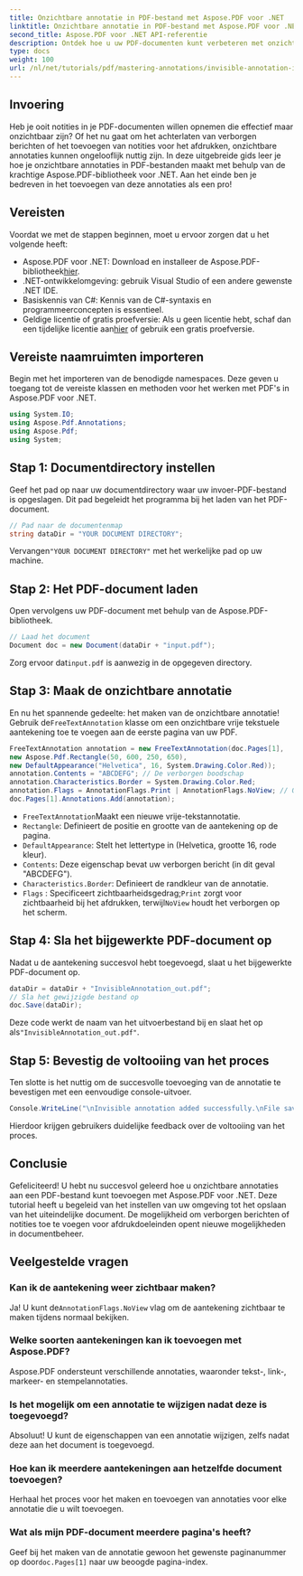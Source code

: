 ```yaml
---
title: Onzichtbare annotatie in PDF-bestand met Aspose.PDF voor .NET
linktitle: Onzichtbare annotatie in PDF-bestand met Aspose.PDF voor .NET
second_title: Aspose.PDF voor .NET API-referentie
description: Ontdek hoe u uw PDF-documenten kunt verbeteren met onzichtbare annotaties met Aspose.PDF voor .NET. Deze uitgebreide tutorial leidt u door het proces van het maken van effectieve maar discrete notities in uw PDF's.
type: docs
weight: 100
url: /nl/net/tutorials/pdf/mastering-annotations/invisible-annotation-in-pdf-file/
---
```

## Invoering

Heb je ooit notities in je PDF-documenten willen opnemen die effectief maar onzichtbaar zijn? Of het nu gaat om het achterlaten van verborgen berichten of het toevoegen van notities voor het afdrukken, onzichtbare annotaties kunnen ongelooflijk nuttig zijn. In deze uitgebreide gids leer je hoe je onzichtbare annotaties in PDF-bestanden maakt met behulp van de krachtige Aspose.PDF-bibliotheek voor .NET. Aan het einde ben je bedreven in het toevoegen van deze annotaties als een pro!

## Vereisten

Voordat we met de stappen beginnen, moet u ervoor zorgen dat u het volgende heeft:

-  Aspose.PDF voor .NET: Download en installeer de Aspose.PDF-bibliotheek[hier](https://releases.aspose.com/pdf/net/).
- .NET-ontwikkelomgeving: gebruik Visual Studio of een andere gewenste .NET IDE.
- Basiskennis van C#: Kennis van de C#-syntaxis en programmeerconcepten is essentieel.
-  Geldige licentie of gratis proefversie: Als u geen licentie hebt, schaf dan een tijdelijke licentie aan[hier](https://purchase.aspose.com/temporary-license/) of gebruik een gratis proefversie.

## Vereiste naamruimten importeren

Begin met het importeren van de benodigde namespaces. Deze geven u toegang tot de vereiste klassen en methoden voor het werken met PDF's in Aspose.PDF voor .NET.

```csharp
using System.IO;
using Aspose.Pdf.Annotations;
using Aspose.Pdf;
using System;
```

## Stap 1: Documentdirectory instellen

Geef het pad op naar uw documentdirectory waar uw invoer-PDF-bestand is opgeslagen. Dit pad begeleidt het programma bij het laden van het PDF-document.

```csharp
// Pad naar de documentenmap
string dataDir = "YOUR DOCUMENT DIRECTORY";
```

 Vervangen`"YOUR DOCUMENT DIRECTORY"` met het werkelijke pad op uw machine.

## Stap 2: Het PDF-document laden

Open vervolgens uw PDF-document met behulp van de Aspose.PDF-bibliotheek.

```csharp
// Laad het document
Document doc = new Document(dataDir + "input.pdf");
```

 Zorg ervoor dat`input.pdf` is aanwezig in de opgegeven directory.

## Stap 3: Maak de onzichtbare annotatie

 En nu het spannende gedeelte: het maken van de onzichtbare annotatie! Gebruik de`FreeTextAnnotation` klasse om een onzichtbare vrije tekstuele aantekening toe te voegen aan de eerste pagina van uw PDF.

```csharp
FreeTextAnnotation annotation = new FreeTextAnnotation(doc.Pages[1], 
new Aspose.Pdf.Rectangle(50, 600, 250, 650), 
new DefaultAppearance("Helvetica", 16, System.Drawing.Color.Red));
annotation.Contents = "ABCDEFG"; // De verborgen boodschap
annotation.Characteristics.Border = System.Drawing.Color.Red;
annotation.Flags = AnnotationFlags.Print | AnnotationFlags.NoView; // Onzichtbaar op het scherm
doc.Pages[1].Annotations.Add(annotation);
```

- `FreeTextAnnotation`Maakt een nieuwe vrije-tekstannotatie.
- `Rectangle`: Definieert de positie en grootte van de aantekening op de pagina.
- `DefaultAppearance`: Stelt het lettertype in (Helvetica, grootte 16, rode kleur).
- `Contents`: Deze eigenschap bevat uw verborgen bericht (in dit geval "ABCDEFG").
- `Characteristics.Border`: Definieert de randkleur van de annotatie.
- `Flags` : Specificeert zichtbaarheidsgedrag;`Print` zorgt voor zichtbaarheid bij het afdrukken, terwijl`NoView` houdt het verborgen op het scherm.

## Stap 4: Sla het bijgewerkte PDF-document op

Nadat u de aantekening succesvol hebt toegevoegd, slaat u het bijgewerkte PDF-document op.

```csharp
dataDir = dataDir + "InvisibleAnnotation_out.pdf";
// Sla het gewijzigde bestand op
doc.Save(dataDir);
```

 Deze code werkt de naam van het uitvoerbestand bij en slaat het op als`"InvisibleAnnotation_out.pdf"`.

## Stap 5: Bevestig de voltooiing van het proces

Ten slotte is het nuttig om de succesvolle toevoeging van de annotatie te bevestigen met een eenvoudige console-uitvoer.

```csharp
Console.WriteLine("\nInvisible annotation added successfully.\nFile saved at " + dataDir);
```

Hierdoor krijgen gebruikers duidelijke feedback over de voltooiing van het proces.

## Conclusie

Gefeliciteerd! U hebt nu succesvol geleerd hoe u onzichtbare annotaties aan een PDF-bestand kunt toevoegen met Aspose.PDF voor .NET. Deze tutorial heeft u begeleid van het instellen van uw omgeving tot het opslaan van het uiteindelijke document. De mogelijkheid om verborgen berichten of notities toe te voegen voor afdrukdoeleinden opent nieuwe mogelijkheden in documentbeheer.

## Veelgestelde vragen

### Kan ik de aantekening weer zichtbaar maken?
 Ja! U kunt de`AnnotationFlags.NoView` vlag om de aantekening zichtbaar te maken tijdens normaal bekijken.

### Welke soorten aantekeningen kan ik toevoegen met Aspose.PDF?
Aspose.PDF ondersteunt verschillende annotaties, waaronder tekst-, link-, markeer- en stempelannotaties.

### Is het mogelijk om een annotatie te wijzigen nadat deze is toegevoegd?
Absoluut! U kunt de eigenschappen van een annotatie wijzigen, zelfs nadat deze aan het document is toegevoegd.

### Hoe kan ik meerdere aantekeningen aan hetzelfde document toevoegen?
Herhaal het proces voor het maken en toevoegen van annotaties voor elke annotatie die u wilt toevoegen.

### Wat als mijn PDF-document meerdere pagina's heeft?
 Geef bij het maken van de annotatie gewoon het gewenste paginanummer op door`doc.Pages[1]` naar uw beoogde pagina-index.